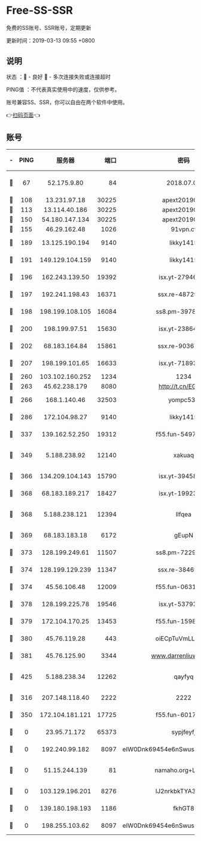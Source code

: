 # Free-SS-SSR

免费的SS账号、SSR账号，定期更新

更新时间：2019-03-13 09:55 +0800

## 说明

状态     ：🙂 - 良好 🙁 - 多次连接失败或连接超时

PING值   ：不代表真实使用中的速度，仅供参考。

账号兼容SS、SSR，你可以自由在两个软件中使用。

👉[扫码页面](https://liesauer.github.io/Free-SS-SSR/)👈

## 账号

|-|PING|服务器|端口|密码|加密方式|区域|
|:----:|:----:|:-----:|-----:|:----:|:----:|:----:|
|🙂|67|52.175.9.80|84|2018.07.07|chacha20-ietf-poly1305|HK|
|🙂|108|13.231.97.18|30225|apext2019006|chacha20|JP|
|🙂|113|13.114.40.186|30225|apext2019006|chacha20|JP|
|🙂|150|54.180.147.134|30225|apext2019006|chacha20|KR|
|🙂|155|46.29.162.48|1026|91vpn.cf|rc4-md5|RU|
|🙂|189|13.125.190.194|9140|likky1415|aes-256-cfb|KR|
|🙂|191|149.129.104.159|9140|likky1415|aes-256-cfb|HK|
|🙂|196|162.243.139.50|19392|isx.yt-27946508|aes-256-cfb|US|
|🙂|197|192.241.198.43|16371|ssx.re-48729789|aes-256-cfb|US|
|🙂|198|198.199.108.105|16084|ss8.pm-39785624|aes-256-cfb|US|
|🙂|200|198.199.97.51|15630|isx.yt-23864371|aes-256-cfb|US|
|🙂|202|68.183.164.84|15861|ssx.re-90367238|aes-256-cfb|US|
|🙂|207|198.199.101.65|16633|isx.yt-71893461|aes-256-cfb|US|
|🙂|260|103.102.160.252|1234|1234|rc4-md5|JP|
|🙂|263|45.62.238.179|8080|http://t.cn/EGJIyrl|rc4-md5|CA|
|🙂|266|168.1.140.46|32503|yompc535|aes-256-cfb|AU|
|🙂|286|172.104.98.27|9140|likky1415|aes-256-cfb|JP|
|🙂|337|139.162.52.250|19312|f55.fun-54979010|aes-256-cfb|SG|
|🙂|349|5.188.238.92|12140|xakuaq|chacha20-ietf-poly1305|BR|
|🙂|366|134.209.104.143|15790|isx.yt-39458204|aes-256-cfb|SG|
|🙂|368|68.183.189.217|18427|isx.yt-19923206|aes-256-cfb|SG|
|🙂|368|5.188.238.121|12394|llfqea|chacha20-ietf-poly1305|BR|
|🙂|369|68.183.183.18|6172|gEupN|aes-256-cfb|SG|
|🙂|373|128.199.249.61|11507|ss8.pm-72293870|aes-256-cfb|SG|
|🙂|374|128.199.129.239|11347|ssx.re-38465915|aes-256-cfb|SG|
|🙂|374|45.56.106.48|12009|f55.fun-06310355|aes-256-cfb|US|
|🙂|378|128.199.225.78|19546|isx.yt-53793510|aes-256-cfb|SG|
|🙂|379|172.104.170.25|13453|f55.fun-15981272|aes-256-cfb|SG|
|🙂|380|45.76.119.28|443|oiECpTuVmLLxk4Ts|aes-256-cfb|AU|
|🙂|381|45.76.125.90|3344|www.darrenliuwei.com|aes-256-cfb|AU|
|🙂|425|5.188.238.34|12262|qayfyq|chacha20-ietf-poly1305|BR|
|🙂|316|207.148.118.40|2222|2222|aes-256-cfb|SG|
|🙂|350|172.104.181.121|17725|f55.fun-60170886|aes-256-cfb|SG|
|🙁|0|23.95.71.172|65373|sypjfeyfj|chacha20-ietf|US|
|🙁|0|192.240.99.182|8097|eIW0Dnk69454e6nSwuspv9DmS201tQ0D|aes-256-cfb|US|
|🙁|0|51.15.244.139|81|namaho.org+LNVTU|chacha20-ietf-poly1305|FR|
|🙁|0|103.129.196.201|8276|lJ2nrkbkTYA30wv0|aes-256-cfb|US|
|🙁|0|139.180.198.193|1186|fkhGT8|aes-256-cfb|JP|
|🙁|0|198.255.103.62|8097|eIW0Dnk69454e6nSwuspv9DmS201tQ0D|aes-256-cfb|US|
